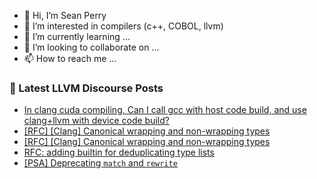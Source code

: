 - 👋 Hi, I’m Sean Perry
- 👀 I’m interested in compilers (c++, COBOL, llvm)
- 🌱 I’m currently learning ...
- 💞️ I’m looking to collaborate on ...
- 📫 How to reach me ...

<!---
s66perry/s66perry is a ✨ special ✨ repository because its `README.md` (this file) appears on your GitHub profile.
You can click the Preview link to take a look at your changes.
--->
### 📕 Latest LLVM Discourse Posts

<!-- DISCOURSE-LLVM:START -->
- [In clang cuda compiling, Can I call gcc with host code build, and use clang+llvm with device code build?](https://discourse.llvm.org/t/in-clang-cuda-compiling-can-i-call-gcc-with-host-code-build-and-use-clang-llvm-with-device-code-build/85191#post_2)
- [[RFC] [Clang] Canonical wrapping and non-wrapping types](https://discourse.llvm.org/t/rfc-clang-canonical-wrapping-and-non-wrapping-types/84356?page=2#post_29)
- [[RFC] [Clang] Canonical wrapping and non-wrapping types](https://discourse.llvm.org/t/rfc-clang-canonical-wrapping-and-non-wrapping-types/84356?page=2#post_28)
- [RFC: adding builtin for deduplicating type lists](https://discourse.llvm.org/t/rfc-adding-builtin-for-deduplicating-type-lists/80986?page=2#post_26)
- [[PSA] Deprecating `match` and `rewrite`](https://discourse.llvm.org/t/psa-deprecating-match-and-rewrite/85048#post_7)
<!-- DISCOURSE-LLVM:END -->
